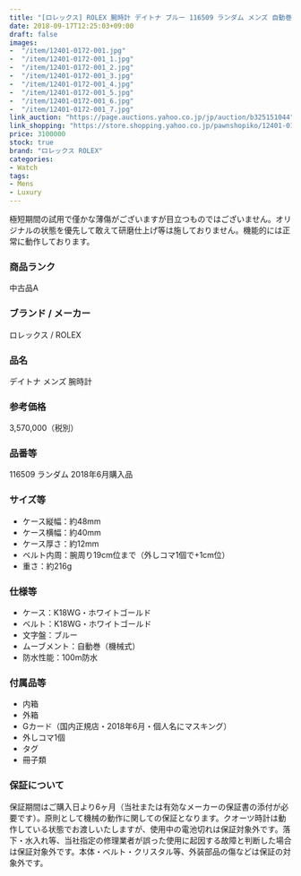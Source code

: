 ```yaml
---
title: "[ロレックス] ROLEX 腕時計 デイトナ ブルー 116509 ランダム メンズ 自動巻 極美品 2018年国内正規品"
date: 2018-09-17T12:25:03+09:00
draft: false
images:
-  "/item/12401-0172-001.jpg"
-  "/item/12401-0172-001_1.jpg"
-  "/item/12401-0172-001_2.jpg"
-  "/item/12401-0172-001_3.jpg"
-  "/item/12401-0172-001_4.jpg"
-  "/item/12401-0172-001_5.jpg"
-  "/item/12401-0172-001_6.jpg"
-  "/item/12401-0172-001_7.jpg"
link_auction: "https://page.auctions.yahoo.co.jp/jp/auction/b325151044"
link_shopping: "https://store.shopping.yahoo.co.jp/pawnshopiko/12401-0172-001.html?sc_i=shp_pc_search_itemlist_shsr_title"
price: 3100000
stock: true
brand: "ロレックス ROLEX"
categories:
- Watch
tags:
- Mens
- Luxury
---
```

極短期間の試用で僅かな薄傷がございますが目立つものではございません。オリジナルの状態を優先して敢えて研磨仕上げ等は施しておりません。機能的には正常に動作しております。

### 商品ランク

中古品A

### ブランド / メーカー

ロレックス / ROLEX

### 品名

デイトナ メンズ 腕時計

### 参考価格

3,570,000（税別）

### 品番等

116509 ランダム 2018年6月購入品

### サイズ等

- ケース縦幅：約48mm
- ケース横幅：約40mm
- ケース厚さ：約12mm
- ベルト内周：腕周り19cm位まで（外しコマ1個で+1cm位）
- 重さ：約216g

### 仕様等

- ケース：K18WG・ホワイトゴールド
- ベルト：K18WG・ホワイトゴールド
- 文字盤：ブルー
- ムーブメント：自動巻（機械式）
- 防水性能：100m防水

### 付属品等

- 内箱
- 外箱
- Gカード（国内正規店・2018年6月・個人名にマスキング）
- 外しコマ1個
- タグ
- 冊子類

### 保証について

保証期間はご購入日より6ヶ月（当社または有効なメーカーの保証書の添付が必要です）。原則として機械の動作に関しての保証となります。クオーツ時計は動作している状態でお渡しいたしますが、使用中の電池切れは保証対象外です。落下・水入れ等、当社指定の修理業者が誤った使用に起因する故障と判断した場合は保証対象外です。本体・ベルト・クリスタル等、外装部品の傷などは保証の対象外です。

